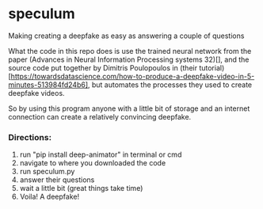 # speculum
Making creating a deepfake as easy as answering a couple of questions

What the code in this repo does is use the trained neural network from the paper (Advances in Neural Information Processing systems 32)[], 
and the source code put together by Dimitris Poulopoulos in (their tutorial)[https://towardsdatascience.com/how-to-produce-a-deepfake-video-in-5-minutes-513984fd24b6], but automates the processes they used to create deepfake videos. 

So by using this program anyone with a little bit of storage and an internet connection can create a relatively convincing deepfake. 

### Directions:
1. run "pip install deep-animator" in terminal or cmd
2. navigate to where you downloaded the code
3. run speculum.py
4. answer their questions
5. wait a little bit (great things take time)
6. Voila! A deepfake!
